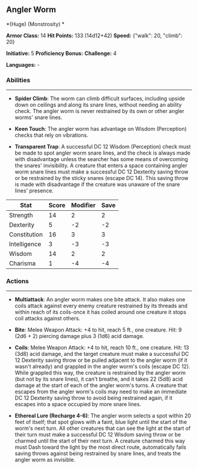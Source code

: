 ## Angler Worm
*(Huge) (Monstrosity) *

**Armor Class:** 14
**Hit Points:** 133 (14d12+42)
**Speed:** {"walk": 20, "climb": 20}

**Initiative:** 5
**Proficiency Bonus:**
**Challenge:** 4

**Languages:** -

### Abilities
 --- 
- **Spider Climb**: The worm can climb difficult surfaces, including upside down on ceilings and along its snare lines, without needing an ability check. The angler worm is never restrained by its own or other angler worms' snare lines.

- **Keen Touch**: The angler worm has advantage on Wisdom (Perception) checks that rely on vibrations.

- **Transparent Trap**: A successful DC 12 Wisdom (Perception) check must be made to spot angler worm snare lines, and the check is always made with disadvantage unless the searcher has some means of overcoming the snares' invisibility. A creature that enters a space containing angler worm snare lines must make a successful DC 12 Dexterity saving throw or be restrained by the sticky snares (escape DC 14). This saving throw is made with disadvantage if the creature was unaware of the snare lines' presence.



| Stat | Score | Modifier | Save |
| ---- | ---- | ---- | ---- |
| Strength | 14 | 2 | 2 |
| Dexterity | 5 | -2 | -2 |
| Constitution | 16 | 3 | 3 |
| Intelligence | 3 | -3 | -3 |
| Wisdom | 14 | 2 | 2 |
| Charisma | 1 | -4 | -4 |

### Actions
 --- 
- **Multiattack**: An angler worm makes one bite attack. It also makes one coils attack against every enemy creature restrained by its threads and within reach of its coils-once it has coiled around one creature it stops coil attacks against others.

- **Bite**: Melee Weapon Attack: +4 to hit, reach 5 ft., one creature. Hit: 9 (2d6 + 2) piercing damage plus 3 (1d6) acid damage.

- **Coils**: Melee Weapon Attack: +4 to hit, reach 10 ft., one creature. Hit: 13 (3d8) acid damage, and the target creature must make a successful DC 12 Dexterity saving throw or be pulled adjacent to the angler worm (if it wasn't already) and grappled in the angler worm's coils (escape DC 12). While grappled this way, the creature is restrained by the angler worm (but not by its snare lines), it can't breathe, and it takes 22 (5d8) acid damage at the start of each of the angler worm's turns. A creature that escapes from the angler worm's coils may need to make an immediate DC 12 Dexterity saving throw to avoid being restrained again, if it escapes into a space occupied by more snare lines.

- **Ethereal Lure (Recharge 4-6)**: The angler worm selects a spot within 20 feet of itself; that spot glows with a faint, blue light until the start of the worm's next turn. All other creatures that can see the light at the start of their turn must make a successful DC 12 Wisdom saving throw or be charmed until the start of their next turn. A creature charmed this way must Dash toward the light by the most direct route, automatically fails saving throws against being restrained by snare lines, and treats the angler worm as invisible.

